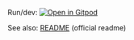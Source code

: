 Run/dev: [![Open in Gitpod](https://gitpod.io/button/open-in-gitpod.svg)](https://gitpod.io/#https://github.com/...)

See also: [README](./README) (official readme)
